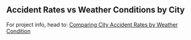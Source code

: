 ## Accident Rates vs Weather Conditions by City

For project info, head to: [Comparing City Accident Rates by Weather Condition](https://docs.google.com/document/d/1AdBdBNGvkvtY75vy4FQUB4UY7QnBio-q6RHKSfoH19I/edit?usp=sharing)
